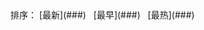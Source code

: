 <aside class="doc-demo">

<nav class="x-sorttoolbar x-right">排序： [最新](###)   [最早](###)   [最热](###)</nav>

</aside>